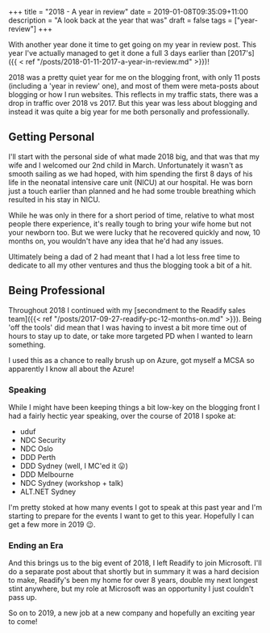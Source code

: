 +++
title = "2018 - A year in review"
date = 2019-01-08T09:35:09+11:00
description = "A look back at the year that was"
draft = false
tags = ["year-review"]
+++

With another year done it time to get going on my year in review post. This year I've actually managed to get it done a full 3 days earlier than [2017's]({{ < ref "/posts/2018-01-11-2017-a-year-in-review.md" >}})!

2018 was a pretty quiet year for me on the blogging front, with only 11 posts (including a 'year in review' one), and most of them were meta-posts about blogging or how I run websites. This reflects in my traffic stats, there was a drop in traffic over 2018 vs 2017. But this year was less about blogging and instead it was quite a big year for me both personally and professionally.

## Getting Personal

I'll start with the personal side of what made 2018 big, and that was that my wife and I welcomed our 2nd child in March. Unfortunately it wasn't as smooth sailing as we had hoped, with him spending the first 8 days of his life in the neonatal intensive care unit (NICU) at our hospital. He was born just a touch earlier than planned and he had some trouble breathing which resulted in his stay in NICU.

While he was only in there for a short period of time, relative to what most people there experience, it's really tough to bring your wife home but not your newborn too. But we were lucky that he recovered quickly and now, 10 months on, you wouldn't have any idea that he'd had any issues.

Ultimately being a dad of 2 had meant that I had a lot less free time to dedicate to all my other ventures and thus the blogging took a bit of a hit.

## Being Professional

Throughout 2018 I continued with my [secondment to the Readify sales team]({{< ref "/posts/2017-09-27-readify-pc-12-months-on.md" >}}). Being 'off the tools' did mean that I was having to invest a bit more time out of hours to stay up to date, or take more targeted PD when I wanted to learn something.

I used this as a chance to really brush up on Azure, got myself a MCSA so apparently I know all about the Azure!

### Speaking

While I might have been keeping things a bit low-key on the blogging front I had a fairly hectic year speaking, over the course of 2018 I spoke at:

* uduf
* NDC Security
* NDC Oslo
* DDD Perth
* DDD Sydney (well, I MC'ed it :stuck_out_tongue:)
* DDD Melbourne
* NDC Sydney (workshop + talk)
* ALT.NET Sydney

I'm pretty stoked at how many events I got to speak at this past year and I'm starting to prepare for the events I want to get to this year. Hopefully I can get a few more in 2019 :wink:.

### Ending an Era

And this brings us to the big event of 2018, I left Readify to join Microsoft. I'll do a separate post about that shortly but in summary it was a hard decision to make, Readify's been my home for over 8 years, double my next longest stint anywhere, but my role at Microsoft was an opportunity I just couldn't pass up.

So on to 2019, a new job at a new company and hopefully an exciting year to come!